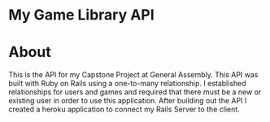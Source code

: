 <h1>My Game Library API</h1>

<h1>About</h1>

<p> This is the API for my Capstone Project at General Assembly. This API was built with Ruby on Rails using a one-to-many relationship.  I established relationships for users and games and required that there must be a new or existing user in order to use this application. After building out the API I created a heroku application to connect my Rails Server to the client.</p>
